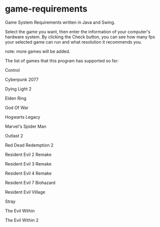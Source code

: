 # game-requirements

Game System Requirements written in Java and Swing.


Select the game you want, then enter the information of your computer's hardware system.
By clicking the Check button, you can see how many fps your selected game can run and what resolution it recommends you.

note: more games will be added.

The list of games that this program has supported so far:

Control

Cyberpunk 2077

Dying Light 2

Elden Ring

God Of War

Hogwarts Legacy

Marvel's Spider Man

Outlast 2

Red Dead Redemption 2

Resident Evil 2 Remake

Resident Evil 3 Remake

Resident Evil 4 Remake

Resident Evil 7 Biohazard

Resident Evil Village

Stray

The Evil Within

The Evil Within 2
